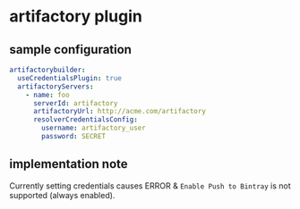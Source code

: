 # artifactory plugin

## sample configuration

```yaml
artifactorybuilder:
  useCredentialsPlugin: true
  artifactoryServers:
    - name: foo
      serverId: artifactory
      artifactoryUrl: http://acme.com/artifactory
      resolverCredentialsConfig:
        username: artifactory_user
        password: SECRET
```

## implementation note
Currently setting credentials causes ERROR & `Enable Push to Bintray` is not supported (always enabled).

